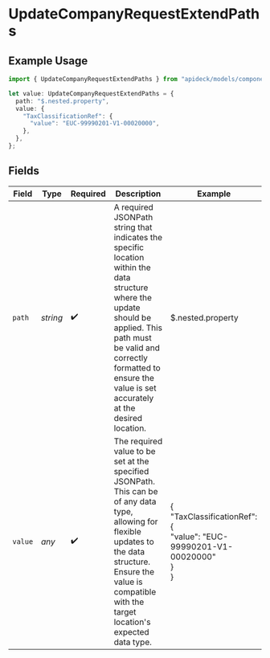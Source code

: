 # UpdateCompanyRequestExtendPaths

## Example Usage

```typescript
import { UpdateCompanyRequestExtendPaths } from "apideck/models/components";

let value: UpdateCompanyRequestExtendPaths = {
  path: "$.nested.property",
  value: {
    "TaxClassificationRef": {
      "value": "EUC-99990201-V1-00020000",
    },
  },
};
```

## Fields

| Field                                                                                                                                                                                                                                        | Type                                                                                                                                                                                                                                         | Required                                                                                                                                                                                                                                     | Description                                                                                                                                                                                                                                  | Example                                                                                                                                                                                                                                      |
| -------------------------------------------------------------------------------------------------------------------------------------------------------------------------------------------------------------------------------------------- | -------------------------------------------------------------------------------------------------------------------------------------------------------------------------------------------------------------------------------------------- | -------------------------------------------------------------------------------------------------------------------------------------------------------------------------------------------------------------------------------------------- | -------------------------------------------------------------------------------------------------------------------------------------------------------------------------------------------------------------------------------------------- | -------------------------------------------------------------------------------------------------------------------------------------------------------------------------------------------------------------------------------------------- |
| `path`                                                                                                                                                                                                                                       | *string*                                                                                                                                                                                                                                     | :heavy_check_mark:                                                                                                                                                                                                                           | A required JSONPath string that indicates the specific location within the data structure where the update should be applied. This path must be valid and correctly formatted to ensure the value is set accurately at the desired location. | $.nested.property                                                                                                                                                                                                                            |
| `value`                                                                                                                                                                                                                                      | *any*                                                                                                                                                                                                                                        | :heavy_check_mark:                                                                                                                                                                                                                           | The required value to be set at the specified JSONPath. This can be of any data type, allowing for flexible updates to the data structure. Ensure the value is compatible with the target location's expected data type.                     | {<br/>"TaxClassificationRef": {<br/>"value": "EUC-99990201-V1-00020000"<br/>}<br/>}                                                                                                                                                          |